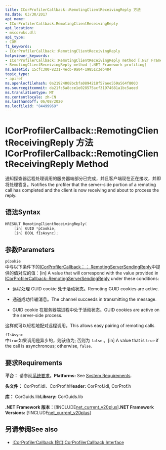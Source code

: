 ```yaml
---
title: ICorProfilerCallback::RemotingClientReceivingReply 方法
ms.date: 03/30/2017
api_name:
- ICorProfilerCallback.RemotingClientReceivingReply
api_location:
- mscorwks.dll
api_type:
- COM
f1_keywords:
- ICorProfilerCallback::RemotingClientReceivingReply
helpviewer_keywords:
- ICorProfilerCallback::RemotingClientReceivingReply method [.NET Framework profiling]
- RemotingClientReceivingReply method [.NET Framework profiling]
ms.assetid: 15cfc300-8231-4ecb-9a04-19851c3eb484
topic_type:
- apiref
ms.openlocfilehash: 0a21924008bcbfa0894218f57aee559a564f8003
ms.sourcegitcommit: da21fc5a8cce1e028575acf31974681a1bc5aeed
ms.translationtype: MT
ms.contentlocale: zh-CN
ms.lasthandoff: 06/08/2020
ms.locfileid: "84499969"
---
```

# <a name="icorprofilercallbackremotingclientreceivingreply-method"></a><span data-ttu-id="50d05-102">ICorProfilerCallback::RemotingClientReceivingReply 方法</span><span class="sxs-lookup"><span data-stu-id="50d05-102">ICorProfilerCallback::RemotingClientReceivingReply Method</span></span>
<span data-ttu-id="50d05-103">通知探查器远程处理调用的服务器端部分已完成，并且客户端现在正在接收，并即将处理答复。</span><span class="sxs-lookup"><span data-stu-id="50d05-103">Notifies the profiler that the server-side portion of a remoting call has completed and the client is now receiving and about to process the reply.</span></span>  
  
## <a name="syntax"></a><span data-ttu-id="50d05-104">语法</span><span class="sxs-lookup"><span data-stu-id="50d05-104">Syntax</span></span>  
  
```cpp  
HRESULT RemotingClientReceivingReply(  
    [in] GUID *pCookie,  
    [in] BOOL fIsAsync);
```  
  
## <a name="parameters"></a><span data-ttu-id="50d05-105">参数</span><span class="sxs-lookup"><span data-stu-id="50d05-105">Parameters</span></span>  
 `pCookie`  
 <span data-ttu-id="50d05-106">中与以下条件下的[ICorProfilerCallback：： RemotingServerSendingReply](icorprofilercallback-remotingserversendingreply-method.md)中提供的值对应的值：</span><span class="sxs-lookup"><span data-stu-id="50d05-106">[in] A value that will correspond with the value provided in [ICorProfilerCallback::RemotingServerSendingReply](icorprofilercallback-remotingserversendingreply-method.md) under these conditions:</span></span>  
  
- <span data-ttu-id="50d05-107">远程处理 GUID cookie 处于活动状态。</span><span class="sxs-lookup"><span data-stu-id="50d05-107">Remoting GUID cookies are active.</span></span>  
  
- <span data-ttu-id="50d05-108">通道成功传输消息。</span><span class="sxs-lookup"><span data-stu-id="50d05-108">The channel succeeds in transmitting the message.</span></span>  
  
- <span data-ttu-id="50d05-109">GUID cookie 在服务器端进程中处于活动状态。</span><span class="sxs-lookup"><span data-stu-id="50d05-109">GUID cookies are active on the server-side process.</span></span>  
  
 <span data-ttu-id="50d05-110">这样就可以轻松地配对远程调用。</span><span class="sxs-lookup"><span data-stu-id="50d05-110">This allows easy pairing of remoting calls.</span></span>  
  
 `fIsAsync`  
 <span data-ttu-id="50d05-111">中`true`如果调用是异步的，则该值为; 否则为 `false` 。</span><span class="sxs-lookup"><span data-stu-id="50d05-111">[in] A value that is `true` if the call is asynchronous; otherwise, `false`.</span></span>  
  
## <a name="requirements"></a><span data-ttu-id="50d05-112">要求</span><span class="sxs-lookup"><span data-stu-id="50d05-112">Requirements</span></span>  
 <span data-ttu-id="50d05-113">**平台：** 请参阅[系统要求](../../get-started/system-requirements.md)。</span><span class="sxs-lookup"><span data-stu-id="50d05-113">**Platforms:** See [System Requirements](../../get-started/system-requirements.md).</span></span>  
  
 <span data-ttu-id="50d05-114">**头文件：** CorProf.idl、CorProf.h</span><span class="sxs-lookup"><span data-stu-id="50d05-114">**Header:** CorProf.idl, CorProf.h</span></span>  
  
 <span data-ttu-id="50d05-115">**库：** CorGuids.lib</span><span class="sxs-lookup"><span data-stu-id="50d05-115">**Library:** CorGuids.lib</span></span>  
  
 <span data-ttu-id="50d05-116">**.NET Framework 版本：**[!INCLUDE[net_current_v20plus](../../../../includes/net-current-v20plus-md.md)]</span><span class="sxs-lookup"><span data-stu-id="50d05-116">**.NET Framework Versions:** [!INCLUDE[net_current_v20plus](../../../../includes/net-current-v20plus-md.md)]</span></span>  
  
## <a name="see-also"></a><span data-ttu-id="50d05-117">另请参阅</span><span class="sxs-lookup"><span data-stu-id="50d05-117">See also</span></span>

- [<span data-ttu-id="50d05-118">ICorProfilerCallback 接口</span><span class="sxs-lookup"><span data-stu-id="50d05-118">ICorProfilerCallback Interface</span></span>](icorprofilercallback-interface.md)
